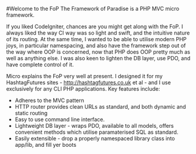 #Welcome to the FoP
The Framework of Paradise is a PHP MVC micro framework.

If you liked CodeIgniter, chances are you might get along with the FoP.  I always liked the way CI way was so light and swift, and the intuitive nature of its routing.  At the same time, I wanted to be able to utilise modern PHP joys, in particular namespacing, and also have the framework step out of the way where OOP is concerned, now that PHP does OOP pretty much as well as anything else.  I was also keen to lighten the DB layer, use PDO, and have complete control of it.

Micro explains the FoP very well at present.  I designed it for my HashtagFutures sites - http://hashtagfutures.co.uk et al - and I use exclusively for any CLI PHP applications.  Key features include:

* Adheres to the MVC pattern
* HTTP router provides clean URLs as standard, and both dynamic and static routing
* Easy to use command line interface.
* Lightweight DB layer - wraps PDO, available to all models, offers convenient methods which utilise paramaterised SQL as standard.
* Easily extensible - drop a properly namespaced library class into app/lib, and fill yer boots



